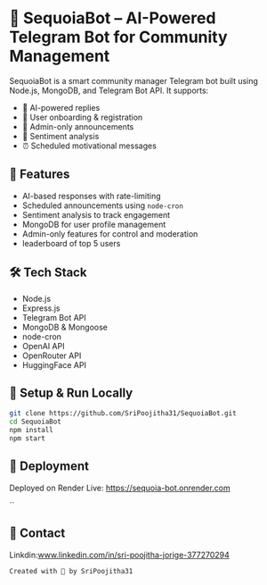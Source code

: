 # 🤖 SequoiaBot – AI-Powered Telegram Bot for Community Management

SequoiaBot is a smart community manager Telegram bot built using Node.js, MongoDB, and Telegram Bot API. It supports:
- 🧠 AI-powered replies
- 💬 User onboarding & registration
- 📢 Admin-only announcements
- 🎯 Sentiment analysis
- ⏰ Scheduled motivational messages

## 🚀 Features
- AI-based responses with rate-limiting
- Scheduled announcements using `node-cron`
- Sentiment analysis to track engagement
- MongoDB for user profile management
- Admin-only features for control and moderation
- leaderboard of top 5 users

## 🛠 Tech Stack
- Node.js
- Express.js
- Telegram Bot API
- MongoDB & Mongoose
- node-cron
- OpenAI API
- OpenRouter API
- HuggingFace API

## 🔧 Setup & Run Locally
```bash
git clone https://github.com/SriPoojitha31/SequoiaBot.git
cd SequoiaBot
npm install
npm start
```
## 👾 Deployment 
Deployed on Render
Live: https://sequoia-bot.onrender.com

``
## 📲 Contact
Linkdin:www.linkedin.com/in/sri-poojitha-jorige-377270294
```
Created with 💙 by SriPoojitha31
